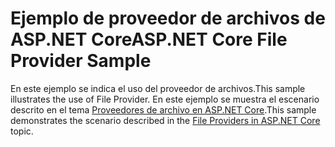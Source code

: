 # <a name="aspnet-core-file-provider-sample"></a><span data-ttu-id="e9c99-101">Ejemplo de proveedor de archivos de ASP.NET Core</span><span class="sxs-lookup"><span data-stu-id="e9c99-101">ASP.NET Core File Provider Sample</span></span>

<span data-ttu-id="e9c99-102">En este ejemplo se indica el uso del proveedor de archivos.</span><span class="sxs-lookup"><span data-stu-id="e9c99-102">This sample illustrates the use of File Provider.</span></span> <span data-ttu-id="e9c99-103">En este ejemplo se muestra el escenario descrito en el tema [Proveedores de archivo en ASP.NET Core](https://docs.microsoft.com/aspnet/core/fundamentals/file-providers).</span><span class="sxs-lookup"><span data-stu-id="e9c99-103">This sample demonstrates the scenario described in the [File Providers in ASP.NET Core](https://docs.microsoft.com/aspnet/core/fundamentals/file-providers) topic.</span></span>
